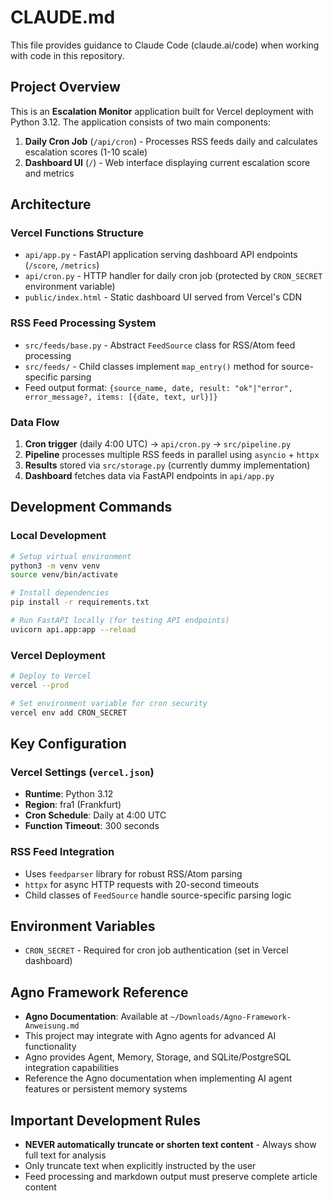 # CLAUDE.md

This file provides guidance to Claude Code (claude.ai/code) when working with code in this repository.

## Project Overview

This is an **Escalation Monitor** application built for Vercel deployment with Python 3.12. The application consists of two main components:

1. **Daily Cron Job** (`/api/cron`) - Processes RSS feeds daily and calculates escalation scores (1-10 scale)
2. **Dashboard UI** (`/`) - Web interface displaying current escalation score and metrics

## Architecture

### Vercel Functions Structure
- `api/app.py` - FastAPI application serving dashboard API endpoints (`/score`, `/metrics`)
- `api/cron.py` - HTTP handler for daily cron job (protected by `CRON_SECRET` environment variable)
- `public/index.html` - Static dashboard UI served from Vercel's CDN

### RSS Feed Processing System
- `src/feeds/base.py` - Abstract `FeedSource` class for RSS/Atom feed processing
- `src/feeds/` - Child classes implement `map_entry()` method for source-specific parsing
- Feed output format: `{source_name, date, result: "ok"|"error", error_message?, items: [{date, text, url}]}`

### Data Flow
1. **Cron trigger** (daily 4:00 UTC) → `api/cron.py` → `src/pipeline.py`
2. **Pipeline** processes multiple RSS feeds in parallel using `asyncio` + `httpx`
3. **Results** stored via `src/storage.py` (currently dummy implementation)
4. **Dashboard** fetches data via FastAPI endpoints in `api/app.py`

## Development Commands

### Local Development
```bash
# Setup virtual environment
python3 -m venv venv
source venv/bin/activate

# Install dependencies
pip install -r requirements.txt

# Run FastAPI locally (for testing API endpoints)
uvicorn api.app:app --reload
```

### Vercel Deployment
```bash
# Deploy to Vercel
vercel --prod

# Set environment variable for cron security
vercel env add CRON_SECRET
```

## Key Configuration

### Vercel Settings (`vercel.json`)
- **Runtime**: Python 3.12
- **Region**: fra1 (Frankfurt)
- **Cron Schedule**: Daily at 4:00 UTC
- **Function Timeout**: 300 seconds

### RSS Feed Integration
- Uses `feedparser` library for robust RSS/Atom parsing
- `httpx` for async HTTP requests with 20-second timeouts
- Child classes of `FeedSource` handle source-specific parsing logic

## Environment Variables
- `CRON_SECRET` - Required for cron job authentication (set in Vercel dashboard)

## Agno Framework Reference
- **Agno Documentation**: Available at `~/Downloads/Agno-Framework-Anweisung.md`
- This project may integrate with Agno agents for advanced AI functionality
- Agno provides Agent, Memory, Storage, and SQLite/PostgreSQL integration capabilities
- Reference the Agno documentation when implementing AI agent features or persistent memory systems

## Important Development Rules
- **NEVER automatically truncate or shorten text content** - Always show full text for analysis
- Only truncate text when explicitly instructed by the user
- Feed processing and markdown output must preserve complete article content